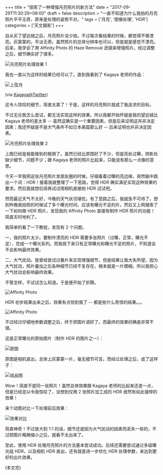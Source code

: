 +++
title = "探索了一种增强月亮照片的新方法"
date = "2017-09-29T11:30:29+08:00"
draft = false
description = "一直不知道为什么我拍的月亮照片平平无奇，原来是处理的姿势不对。"
tags = ['月亮', '图像处理', 'HDR']
categories = ['天文摄影']
+++

自从买了望远镜之后，月亮照片没少拍。不过每次看结果的时候，都觉得不够漂亮。灰蒙蒙的，平淡无奇。虽然照片的总体分辨率也可以，但是就是感觉不漂亮。后来，我学会了用 Affinity Photo 的 Haze Removal 滤镜来增强照片。经过调整之后，细节确实好了很多。

<!--more-->

![月亮照片处理效果 1](/images/moon_20170929_retouch_1.jpg)

我也一直以为这样的结果已经可以了。直到我看到了 Kagaya 老师的作品：

![上弦月](/images/moon_kagaya.jpg)

(via [Kagaya@Twitter](https://twitter.com/KAGAYA_11949/status/902476817382031360))

这令人惊叹的细节，简直太美了！于是，这样的月亮照片就成了我追求的目标。

不过无论我怎么尝试，都无法实现这样的效果。所以我都开始怀疑是我的望远镜比 Kagaya 老师的差太多 -- 虽然这确实是一个重要因素，但是后来证明这并非决定因素；我还怀疑是不是大气条件不如日本美国那么好 -- 后来证明也并非决定因素。

![月亮照片处理效果 2](/images/moon_20170929_retouch_2.jpg)

上图已经是我能做到的极限了。虽然已经比原图好了不少，但是亮处过曝，阴影处缺少细节，问题不少；跟 Kagaya 老师的照片比起来，只能说有那么一点像的意思。

今天一早我把这张月亮照片发朋友圈的时候，仔细看着过曝的亮边缘，突然脑中跳出一个词：HDR！接着我就整理了一下思路，觉得 HDR 确实满足实现这种效果的要求。然后我就想后续再试试用相机直接拍 HDR 试试吧。

然而最近天气不太好，今晚的天气状况堪忧。有了思路之后，我就急不可待了。想到昨晚我拍照的时候试了多个曝光时间，应该有曝光不足的片。然后又上网搜索了一下如何做 HDR 照片，发现我的 Affinity Photo 直接有制作 HDR 照片的功能！简直天时地利了。

我简单的看了一下教程，发现有 2 个问题。

一，我的照片太少。要制作漂亮的 HDR 需要多张照片（过曝，正常，曝光不足），完成一个曝光系列。而我挑下来只有正常曝光和曝光不足的照片，不知道会不会影响最终效果。

二，大气扰动。我曾经尝试过叠片来实现增强细节，但是结果让我大失所望。因为大气扰动，照片叠加之后各种细节已经不复存在，根本就是一片模糊。所以我担心大气扰动会影响最终效果。

不管怎样，不试试怎么知道。于是便开始了折腾。

![Affinity Photo](/images/affinity_hdr_merge.png)

HDR 初步结果出来之后，效果有点惊到我了 -- 都是些什么奇怪的结果。。。

![Affinity Photo](/images/affinity_hdr_preview.png)

不过经过仔细地参数调整之后，终于把图片调好了。而最终的效果的确是非常不错。

这是正常曝光的原始图片（制作 HDR 的图片之一）：

![原图](/images/moon_20170929_before.jpg)

原图是相机直出，总体上灰蒙蒙一片，毫无细节可言。而经过处理之后，成了这样子：

![成品图](/images/moon_20170929_after.jpg)

Wow！简直不是同一张照片！虽然总体效果跟 Kagaya 老师的比起来还差一点，但是已经足以令我惊叹了，没想到仅用 2 张照片加工成的 HDR 居然有如此强悍的效果！

来个动图对比一下处理前后效果：

![效果对比](/images/moon_20170929_compare.gif)

简直神奇！不过放大到 1:1 的话，细节还是因为大气扰动的因素而丢失一些的，不过把图片略微缩小之后，就看不太出来了。

至此，使用 HDR 处理月亮照片的方法基本尝试成功。后续还需要尝试通过多级曝光组 HDR，以及相机 HDR 直出，还有就是进一步优化 HDR 处理参数，来达到更好的出片效果。

(本文完)
